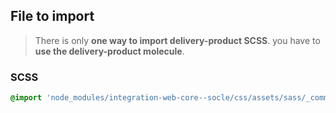 ## File to import

> There is only **one way to import delivery-product SCSS**. you have to **use the delivery-product molecule**.

### SCSS

```scss
@import 'node_modules/integration-web-core--socle/css/assets/sass/_common/06-molecules/delivery-product.molecules';
```
